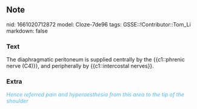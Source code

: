 ## Note
nid: 1661020712872
model: Cloze-7de96
tags: GSSE::!Contributor::Tom_Li
markdown: false

### Text
<div>
  The diaphragmatic peritoneum is supplied centrally by the
  {{c1::phrenic nerve (C4)}}, and peripherally by {{c1::intercostal
  nerves}}.
</div>

### Extra
<i><font color="#4FBCFF">Hence referred pain and hyperaesthesia
from this area to the tip of the shoulder</font></i>
